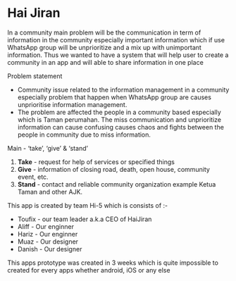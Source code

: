 # Hai Jiran

In a community main problem will be the communication in term of information in the community especially important information which if use WhatsApp group will be unprioritize and a mix up with unimportant information. Thus we wanted to have a system that will help user to create a community in an app and will able to share information in one place

Problem statement

- Community issue related to the information management in a community especially problem that happen when WhatsApp group are causes unprioritise information management.
- The problem are affected the people in a community based especially which is Taman perumahan. The miss communication and unprioritize information can cause confusing causes chaos and fights between the people in community due to miss information.

Main - ‘take’, ‘give’ & ‘stand’

1. **Take** - request for help of services or specified things
2. **Give** - information of closing road, death, open house, community event, etc.
3. **Stand** - contact and reliable community organization example Ketua Taman and other AJK.

This app is created by team Hi-5 which is consists of :-

 - Toufix - our team leader a.k.a CEO of HaiJiran
 - Aliff - Our enginner
 - Hariz - Our enginner
 - Muaz - Our designer
 - Danish - Our designer

This apps prototype was created in 3 weeks which is quite impossible to created for every apps whether android, iOS or any else
